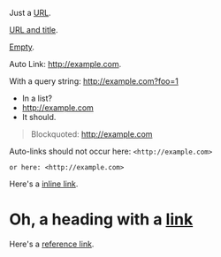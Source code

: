 Just a [URL](/url/).

[URL and title](/url/ "title").

[Empty]().

Auto Link: <http://example.com>.

With a query string: <http://example.com?foo=1>

- In a list?
- <http://example.com>
- It should.

> Blockquoted: <http://example.com>

Auto-links should not occur here: `<http://example.com>`

```
or here: <http://example.com>
```

Here's a [inline link](/script?foo=1).

# Oh, a heading with a [link](http://example.com)

Here's a [reference link][reference-link-id].

[reference-link-id]: http://example.com?foo=1 "Optional Title Here"
